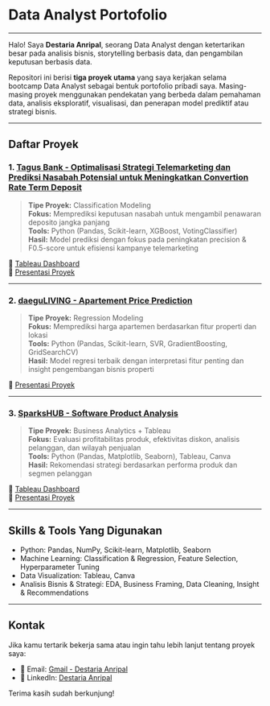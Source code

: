 # Data Analyst Portofolio

---
Halo! Saya **Destaria Anripal**, seorang Data Analyst dengan ketertarikan besar pada analisis bisnis, storytelling berbasis data, dan pengambilan keputusan berbasis data.

Repositori ini berisi **tiga proyek utama** yang saya kerjakan selama bootcamp Data Analyst sebagai bentuk portofolio pribadi saya. Masing-masing proyek menggunakan pendekatan yang berbeda dalam pemahaman data, analisis eksploratif, visualisasi, dan penerapan model prediktif atau strategi bisnis.

---

## Daftar Proyek

### 1. [Tagus Bank - Optimalisasi Strategi Telemarketing dan Prediksi Nasabah Potensial untuk Meningkatkan Convertion Rate Term Deposit](./TagusBank)
> **Tipe Proyek:** Classification Modeling  
> **Fokus:** Memprediksi keputusan nasabah untuk mengambil penawaran deposito jangka panjang  
> **Tools:** Python (Pandas, Scikit-learn, XGBoost, VotingClassifier)  
> **Hasil:** Model prediksi dengan fokus pada peningkatan precision & F0.5-score untuk efisiensi kampanye telemarketing
>  
🔗 [Tableau Dashboard](https://public.tableau.com/app/profile/destaria.anripal/viz/TAGUSBANK-BankTelemarketingCampaign/Dashboard)  
🔗 [Presentasi Proyek](https://www.canva.com/design/DAGgd0Ozy9Q/dRbt4NSzev-HoHXDNkY3Yw/edit)

---

### 2. [daeguLIVING - Apartement Price Prediction](./daeguLIVING)
> **Tipe Proyek:** Regression Modeling  
> **Fokus:** Memprediksi harga apartemen berdasarkan fitur properti dan lokasi  
> **Tools:** Python (Pandas, Scikit-learn, SVR, GradientBoosting, GridSearchCV)  
> **Hasil:** Model regresi terbaik dengan interpretasi fitur penting dan insight pengembangan bisnis properti
>   
🔗 [Presentasi Proyek](https://www.canva.com/design/DAGmx6VP0zs/IIoZnFVgmZCZRMf2Pir1qA/edit)

---

### 3. [SparksHUB - Software Product Analysis](./SparksHUB)
> **Tipe Proyek:** Business Analytics + Tableau  
> **Fokus:** Evaluasi profitabilitas produk, efektivitas diskon, analisis pelanggan, dan wilayah penjualan  
> **Tools:** Python (Pandas, Matplotlib, Seaborn), Tableau, Canva  
> **Hasil:** Rekomendasi strategi berdasarkan performa produk dan segmen pelanggan  
>  
🔗 [Tableau Dashboard](https://public.tableau.com/app/profile/destaria.anripal/viz/SaaS_CapstoneProjMod2_DestariaAnripal/Dashboard1)  
🔗 [Presentasi Proyek](https://www.canva.com/design/DAGmx4Ih1Cw/VNrF6GZCOqr1TLNJZnhrJA/edit?utm_content=DAGmx4Ih1Cw&utm_campaign=designshare&utm_medium=link2&utm_source=sharebutton)

---

## Skills & Tools Yang Digunakan
- Python: Pandas, NumPy, Scikit-learn, Matplotlib, Seaborn  
- Machine Learning: Classification & Regression, Feature Selection, Hyperparameter Tuning  
- Data Visualization: Tableau, Canva  
- Analisis Bisnis & Strategi: EDA, Business Framing, Data Cleaning, Insight & Recommendations  

---

## Kontak
Jika kamu tertarik bekerja sama atau ingin tahu lebih lanjut tentang proyek saya:

- 📧 Email: [Gmail - Destaria Anripal](mailto:uncrntrs@gmail.com)
- 💼 LinkedIn: [Destaria Anripal](https://www.linkedin.com/in/destaria-anripal-79512113a/)

Terima kasih sudah berkunjung! 
